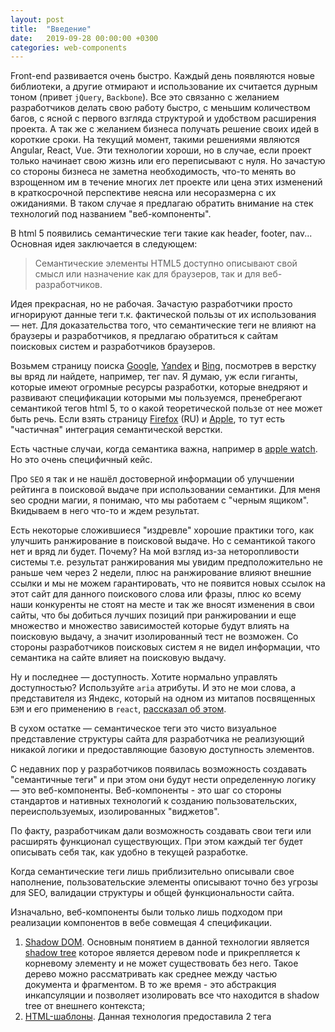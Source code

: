 ```yaml
---
layout: post
title:  "Введение"
date:   2019-09-28 00:00:00 +0300
categories: web-components
---
```


Front-end развивается очень быстро. Каждый день появляются новые библиотеки, а другие отмирают и использование их считается дурным тоном (привет `jQuery`, `Backbone`). Все это связанно с желанием разработчиков делать свою работу быстро, с меньшим количеством багов, с ясной с первого взгляда структурой и удобством расширения проекта. А так же с желанием бизнеса получать решение своих идей в короткие сроки. На текущий момент, такими решениями являются Angular, React, Vue. Эти технологии хороши, но в случае, если проект только начинает свою жизнь или его переписывают с нуля. Но зачастую со стороны бизнеса не заметна необходимость, что-то менять во взрощенном им в течение многих лет проекте или цена этих изменений в краткосрочной перспективе неясна или несоразмерна с их ожиданиями. В таком случае я предлагаю обратить внимание на стек технологий под названием "веб-компоненты".

В html 5 появились семантические теги такие как header, footer, nav... Основная идея заключается в следующем:

> Семантические элементы HTML5 доступно описывают свой смысл или назначение как для браузеров, так и для веб-разработчиков.

Идея прекрасная, но не рабочая. Зачастую разработчики просто игнорируют данные теги т.к. фактической пользы от их использования — нет. Для доказательства того, что семантические теги не влияют на браузеры и разработчиков, я предлагаю обратиться к сайтам поисковых систем и разработчиков браузеров.

Возьмем страницу поиска [Google](https://www.google.ru/), [Yandex](https://yandex.ru/) и [Bing](https://www.bing.com/), посмотрев в верстку вы вряд ли найдете, например, тег nav. Я думаю, уж если гиганты, которые имеют огромные ресурсы разработки, которые внедряют и развивают спецификации которыми мы пользуемся, пренебрегают семантикой тегов html 5, то о какой теоретической пользе от нее может быть речь. Если взять страницу [Firefox](https://www.mozilla.org/ru/) (RU) и [Apple](https://www.apple.com/), то тут есть "частичная" интеграция семантической верстки.

Есть частные случаи, когда семантика важна, например в [apple watch](https://developer.apple.com/videos/play/wwdc2018/239/). Но это очень специфичный кейс.

Про `SEO` я так и не нашёл достоверной информации об улучшении рейтинга в поисковой выдаче при использовании семантики. Для меня seo сродни магии, я понимаю, что мы работаем с "черным ящиком". Вкидываем в него что-то и ждем результат.

Есть некоторые сложившиеся "издревле" хорошие практики того, как улучшить ранжирование в поисковой выдаче. Но с семантикой такого нет и вряд ли будет. Почему? На мой взгляд из-за неторопливости системы т.е. результат ранжирования мы увидим предположительно не раньше чем через 2 недели, плюс на ранжирование влияют внешние ссылки и мы не можем гарантировать, что не появится новых ссылок на этот сайт для данного поискового слова или фразы, плюс ко всему наши конкуренты не стоят на месте и так же вносят изменения в свои сайты, что бы добиться лучших позиций при ранжировании и еще множество и множество зависимостей которые будут влиять на поисковую выдачу, а значит изолированный тест не возможен. Со стороны разработчиков поисковых систем я не видел информации, что семантика на сайте влияет на поисковую выдачу.

Ну и последнее — доступность. Хотите нормально управлять доступностью? Используйте `aria` атрибуты. И это не мои слова, а представителя из Яндекс, который на одном из митапов посвященных `БЭМ` и его применению в `react`, [рассказал об этом](https://www.youtube.com/watch?v=4D90HexDyOY).

В сухом остатке — семантическое теги это чисто визуальное представление структуры сайта для разработчика не реализующий никакой логики и предоставляющие базовую доступность элементов.

С недавних пор у разработчиков появилась возможность создавать "семантичные теги" и при этом они будут нести определенную логику — это веб-компоненты. Веб-компоненты - это шаг со стороны стандартов и нативных технологий к созданию пользовательских, переиспользуемых, изолированных "виджетов".

По факту, разработчикам дали возможность создавать свои теги или расширять функционал существующих. При этом каждый тег будет описывать себя так, как удобно в текущей разработке.

Когда семантические теги лишь приблизительно описывали свое наполнение, пользовательские элементы описывают точно без угрозы для SEO, валидации структуры и общей функциональности сайта.

Изначально, веб-компоненты были только лишь подходом при реализации компонентов в вебе совмещая 4 спецификации. 

1. [Shadow DOM](https://w3c.github.io/webcomponents/spec/shadow/). Основным понятием в данной технологии является [shadow tree](https://w3c.github.io/webcomponents/spec/shadow/#shadow-tree) которое является деревом node и прикрепляется к корневому элементу и не может существовать без него. Такое дерево можно рассматривать как среднее между частью документа и фрагментом. В то же время - это абстракция инкапсуляции и позволяет изолировать все что находится в shadow tree от внешнего контекста;
2. [HTML-шаблоны](https://www.w3.org/TR/html50/scripting-1.html#the-template-element). Данная технология предоставила 2 тега <template> и <slot>. Эти два тега инкапсулируют и скрывают из визуализации все что в них находится и являются способом многократного использования;
3. [Custom element](https://html.spec.whatwg.org/#custom-elements). Эта технология предоставляет возможность определять в браузере пользователя свои теги html и определять их поведение;
4. [HTML-импорты](https://w3c.github.io/webcomponents/spec/imports/). С этой технологий не [все так однозначно](https://caniuse.com/#search=import), можно сказать, что она изжила себя на текущий момент. Данная проблема возникла из-за отказа со стороны Mozila в реализации в своем браузере данной спецификации. [Причиной](https://hacks.mozilla.org/2014/12/mozilla-and-web-components/)  послужило то, что механизм импортов уже реализован в браузере - это ES6 модули.

### Ссылки:

1. [https://github.com/w3c/webcomponents/](https://github.com/w3c/webcomponents/)
2. [https://html.spec.whatwg.org/multipage/sections.html#the-nav-element](https://html.spec.whatwg.org/multipage/sections.html#the-nav-element)
3. [https://html5book.ru/html5-semantic-elements/#part9](https://html5book.ru/html5-semantic-elements/#part9)
4. [https://medium.com/@stasonmars/секреты-использования-семантической-верстки-в-html5-c7cd5e6f1ebb](https://medium.com/@stasonmars/%D1%81%D0%B5%D0%BA%D1%80%D0%B5%D1%82%D1%8B-%D0%B8%D1%81%D0%BF%D0%BE%D0%BB%D1%8C%D0%B7%D0%BE%D0%B2%D0%B0%D0%BD%D0%B8%D1%8F-%D1%81%D0%B5%D0%BC%D0%B0%D0%BD%D1%82%D0%B8%D1%87%D0%B5%D1%81%D0%BA%D0%BE%D0%B8%CC%86-%D0%B2%D0%B5%D1%80%D1%81%D1%82%D0%BA%D0%B8-%D0%B2-html5-c7cd5e6f1ebb)
5. [https://ru.megaindex.com/blog/semantic-markup](https://ru.megaindex.com/blog/semantic-markup)
6. [https://web-standards.ru/articles/pointless-semantic/](https://web-standards.ru/articles/pointless-semantic/)